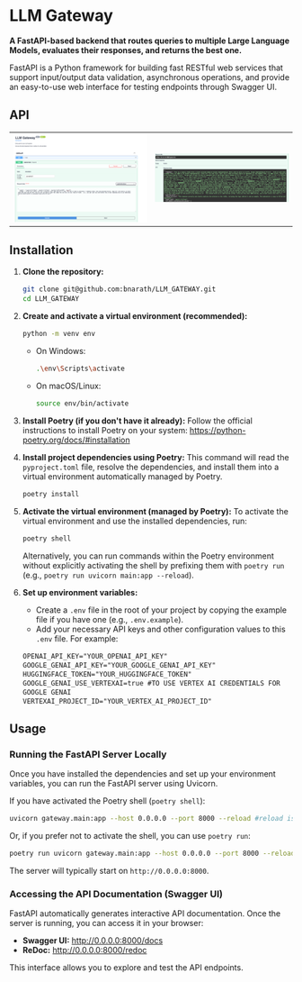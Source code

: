 # LLM Gateway

**A FastAPI-based backend that routes queries to multiple Large Language Models, evaluates their responses, and returns the best one.**

FastAPI is a Python framework for building fast RESTful web services that support input/output data validation, asynchronous operations, and provide an easy-to-use web interface for testing endpoints through Swagger UI.

## API

<table>
  <tr>
    <td width="50%"><img src="assets/input.png" width="100%" /></td>
    <td width="50%"><img src="assets/output.png" width="100%" /></td>
  </tr>
</table>

## Installation

1.  **Clone the repository:**
    ```bash
    git clone git@github.com:bnarath/LLM_GATEWAY.git
    cd LLM_GATEWAY
    ```

2.  **Create and activate a virtual environment (recommended):**
    ```bash
    python -m venv env
    ```
    *   On Windows:
        ```bash
        .\env\Scripts\activate
        ```
    *   On macOS/Linux:
        ```bash
        source env/bin/activate
        ```
3.  **Install Poetry (if you don't have it already):**
    Follow the official instructions to install Poetry on your system: https://python-poetry.org/docs/#installation

4.  **Install project dependencies using Poetry:**
    This command will read the `pyproject.toml` file, resolve the dependencies, and install them into a virtual environment automatically managed by Poetry.
    ```bash
    poetry install
    ```

5.  **Activate the virtual environment (managed by Poetry):**
    To activate the virtual environment and use the installed dependencies, run:
    ```bash
    poetry shell
    ```
    
    Alternatively, you can run commands within the Poetry environment without explicitly activating the shell by prefixing them with `poetry run` (e.g., `poetry run uvicorn main:app --reload`).

6.  **Set up environment variables:**
     *   Create a `.env` file in the root of your project by copying the example file if you have one (e.g., `.env.example`).
     *   Add your necessary API keys and other configuration values to this `.env` file. For example:
     ```env
     OPENAI_API_KEY="YOUR_OPENAI_API_KEY"
     GOOGLE_GENAI_API_KEY="YOUR_GOOGLE_GENAI_API_KEY"
    HUGGINGFACE_TOKEN="YOUR_HUGGINGFACE_TOKEN"
    GOOGLE_GENAI_USE_VERTEXAI=true #TO USE VERTEX AI CREDENTIALS FOR GOOGLE GENAI
    VERTEXAI_PROJECT_ID="YOUR_VERTEX_AI_PROJECT_ID"
    ```

## Usage

### Running the FastAPI Server Locally

Once you have installed the dependencies and set up your environment variables, you can run the FastAPI server using Uvicorn.

If you have activated the Poetry shell (`poetry shell`):
```bash
uvicorn gateway.main:app --host 0.0.0.0 --port 8000 --reload #reload is used while developing the server not in production
```
Or, if you prefer not to activate the shell, you can use `poetry run`:
```bash
poetry run uvicorn gateway.main:app --host 0.0.0.0 --port 8000 --reload
```

The server will typically start on `http://0.0.0.0:8000`.

### Accessing the API Documentation (Swagger UI)

FastAPI automatically generates interactive API documentation. Once the server is running, you can access it in your browser:
*   **Swagger UI:** http://0.0.0.0:8000/docs
*   **ReDoc:** http://0.0.0.0:8000/redoc

This interface allows you to explore and test the API endpoints.